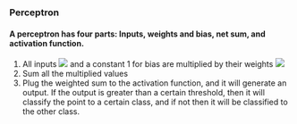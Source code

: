 ### Perceptron

#### A perceptron has four parts: Inputs, weights and bias, net sum, and activation function.  
1. All inputs <img src="https://render.githubusercontent.com/render/math?math=X_{i}"> and a constant 1 for bias are multiplied by their weights <img src="https://render.githubusercontent.com/render/math?math=W_{i}">  
2. Sum all the multiplied values
3. Plug the weighted sum to the activation function, and it will generate an output. If the output is greater than a certain threshold, then it will classify the point to a certain class, and if not then it will be classified to the other class.
